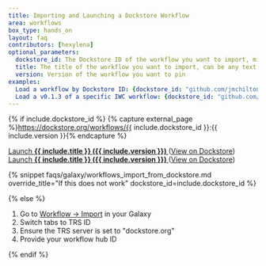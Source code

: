 ```yaml
---
title: Importing and Launching a Dockstore Workflow
area: workflows
box_type: hands_on
layout: faq
contributors: [hexylena]
optional_parameters:
  dockstore_id: The Dockstore ID of the workflow you want to import, minus the "#workflow/" portion
  title: The title of the workflow you want to import, can be any text
  version: Version of the workflow you want to pin
examples:
  Load a workflow by Dockstore ID: {dockstore_id: "github.com/jmchilton/galaxy-workflow-dockstore-example-1/mycoolworkflow", title: "My Cool Workflow"}
  Load a v0.1.3 of a specific IWC workflow: {dockstore_id: "github.com/iwc-workflows/kmer-profiling-hifi-VGP1/main", title: "Kmer Profiling HiFi VGP1", version: "v0.1.3"}
---
```


<!-- GTN:IGNORE:011 _blank is used here due to iframeing sites that (can) set x-frame-options. The contexts in which _blank is set are only visible when iframe'd -->

{% if include.dockstore_id %}
{% capture external_page %}https://dockstore.org/workflows/{{ include.dockstore_id }}:{{ include.version }}{% endcapture %}
<div class="show-when-galaxy-proxy-active">


<a class="workflow" target="_top" href="/workflows/trs_import?trs_server=dockstore.org&run_form=true&trs_id=%23workflow/{{ include.dockstore_id }}&trs_version={{ include.version }}">
  Launch <strong>{{ include.title }} ({{ include.version }})</strong> <i class="fas fa-share-alt" aria-hidden="true"></i>
</a>
(<a target="_blank" href="{{ external_page }}">View on Dockstore</a>)

</div>

<div class="hide-when-galaxy-proxy-active">

<a href="https://my.galaxy.training/?path=/workflows/trs_import%3ftrs_server=dockstore.org%26run_form=true%26trs_id=%2523workflow/{{ include.dockstore_id }}%26trs_version={{ include.version }}">
  Launch <strong>{{ include.title }} ({{ include.version }})</strong> <i class="fas fa-share-alt" aria-hidden="true"></i>
</a>
(<a href="{{ external_page }}">View on Dockstore</a>)

</div>

{% snippet faqs/galaxy/workflows_import_from_dockstore.md override_title="If this does not work" dockstore_id=include.dockstore_id %}

{% else %}

1. Go to [Workflow → Import](https://my.galaxy.training/?path=/workflows/import) in your Galaxy
2. Switch tabs to TRS ID
3. Ensure the TRS server is set to "dockstore.org"
4. Provide your workflow hub ID

{% endif %}
